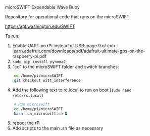 microSWIFT Expendable Wave Buoy

Repository for operational code that runs on the microSWIFT

https://apl.washington.edu/SWIFT


To run:
  1. Enable UART on rPi instead of USB: page 9 of cdn-learn.adafruit.com/downloads/pdf/adafruit-ultimate-gps-on-the-raspberry-pi.pdf
  2. `sudo pip install pynmea2`
  3. "cd" to the microSWIFT folder and switch branches:
```bash 
    cd /home/pi/microSWIFT
    git checkout witt_interference
```
  4. Add the following text to rc.local to run on boot (`sudo nano /etc/rc.local`)
```bash 
    # Run microswift
    cd /home/pi/microSWIFT
    bash run_microswift.sh &
```
  5. reboot the rPi
  6. Add scripts to the main .sh file as necessary
